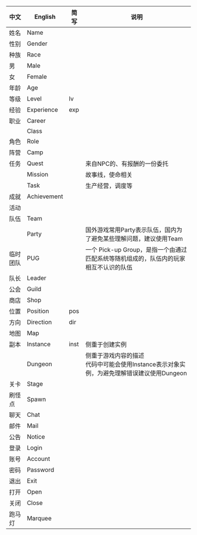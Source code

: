 | 中文 | English | 简写 | 说明 |
| --- | --- | --- | --- |
| 姓名 | Name | | |
| 性别 | Gender | | |
| 种族 | Race | | |
| 男 | Male | | |
| 女 | Female | | |
| 年龄 | Age | | |
| 等级 | Level | lv | |
| 经验 | Experience | exp | |
| 职业 | Career | | |
|  | Class | | |
| 角色 | Role | | |
| 阵营 | Camp | | |
| 任务 | Quest | | 来自NPC的、有报酬的一份委托 |
|  | Mission | | 故事线，使命相关 |
|  | Task | | 生产经营，调度等 |
| 成就 | Achievement | | |
| 活动 | | | |
| 队伍 | Team | | |
|  | Party | | 国外游戏常用Party表示队伍，国内为了避免某些理解问题，建议使用Team |
| 临时团队 | PUG | | 一个 Pick-up Group，是指一个由通过匹配系统等随机组成的，队伍内的玩家相互不认识的队伍 |
| 队长 | Leader | | |
| 公会 | Guild | | |
| 商店 | Shop | | |
| 位置 | Position | pos | |
| 方向 | Direction | dir | |
| 地图 | Map | | |
| 副本 | Instance | inst | 侧重于创建实例 |
| | Dungeon | | 侧重于游戏内容的描述</br>代码中可能会使用Instance表示对象实例，为避免理解错误建议使用Dungeon |
| 关卡 | Stage | | |
| 刷怪点 | Spawn | | |
| 聊天 | Chat | | |
| 邮件 | Mail | | |
| 公告 | Notice | | |
| 登录 | Login | | |
| 账号 | Account | | |
| 密码 | Password | | |
| 退出 | Exit | | |
| 打开 | Open | | |
| 关闭 | Close | | |
| 跑马灯 | Marquee | | |

